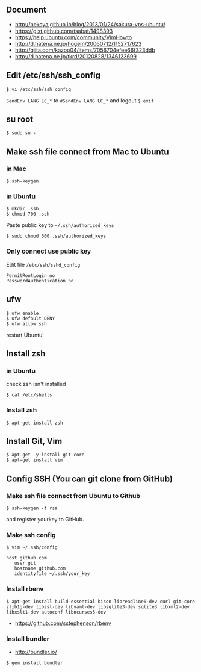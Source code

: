 ## Document
* http://nekoya.github.io/blog/2013/01/24/sakura-vps-ubuntu/
* https://gist.github.com/tsabat/1498393
* https://help.ubuntu.com/community/VimHowto
* http://d.hatena.ne.jp/hogem/20060712/1152717623
* http://qiita.com/kazoo04/items/7056704efee66f323ddb
* http://d.hatena.ne.jp/tkrd/20120828/1346123699

## Edit /etc/ssh/ssh_config
```
$ vi /etc/ssh/ssh_config
```

`SendEnv LANG LC_*` to `#SendEnv LANG LC_*`
and logout `$ exit`


## su root
```
$ sudo su -
```

## Make ssh file connect from Mac to Ubuntu
### in Mac
```
$ ssh-keygen
```

### in Ubuntu
```
$ mkdir .ssh
$ chmod 700 .ssh
```
Paste public key to `~/.ssh/authorized_keys`
```
$ sudo chmod 600 .ssh/authorized_keys
```

### Only connect use public key
Edit file `/etc/ssh/sshd_config`
```
PermitRootLogin no
PasswordAuthentication no
```

## ufw
```
$ ufw enable
$ ufw default DENY
$ ufw allow ssh
```
restart Ubuntu!


## Install zsh
### in Ubuntu
check zsh isn't installed

```
$ cat /etc/shells
```

### Install zsh
```
$ apt-get install zsh
```

## Install Git, Vim
```
$ apt-get -y install git-core
$ apt-get install vim
```

## Config SSH (You can git clone from GitHub)
### Make ssh file connect from Ubuntu to Github
```
$ ssh-keygen -t rsa
```
and register yourkey to GitHub.

### Make ssh config
```
$ vim ~/.ssh/config

host github.com
   user git
   hostname github.com
   identityfile ~/.ssh/your_key
```

### Install rbenv
```
$ apt-get install build-essential bison libreadline6-dev curl git-core zlib1g-dev libssl-dev libyaml-dev libsqlite3-dev sqlite3 libxml2-dev libxslt1-dev autoconf libncurses5-dev
```
* https://github.com/sstephenson/rbenv

### Install bundler
* http://bundler.io/

```
$ gem install bundler
```
